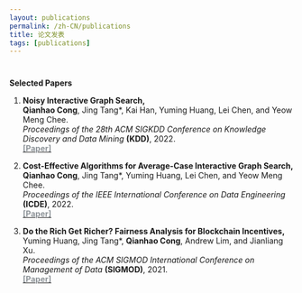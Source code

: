 ```yaml
---
layout: publications
permalink: /zh-CN/publications
title: 论文发表 
tags: [publications]
---
```


<h4 style="margin-bottom:0px;padding-top:20px;">Selected Papers</h4>

<ul style="padding-left:0px;">
<ol>

<li>	    
<p>
<b>Noisy Interactive Graph Search,</b>
<br> <b>Qianhao Cong</b>, Jing Tang*, Kai Han, Yuming Huang, Lei Chen, and Yeow Meng Chee.<br>
<i>Proceedings of the 28th ACM SIGKDD Conference on Knowledge Discovery and Data Mining</i> <b>(KDD)</b>, 2022. <br><a href="https://dl.acm.org/doi/10.1145/3534678.3539267" target="_blank"> <font color="#8F959A"><b>[Paper]</b> </font></a>
</p>	    
</li>

<li>	    
<p>
<b>Cost-Effective Algorithms for Average-Case Interactive Graph Search,</b>
<br> <b>Qianhao Cong</b>, Jing Tang*, Yuming Huang, Lei Chen, and Yeow Meng Chee.<br>
<i>Proceedings of the IEEE International Conference on Data Engineering</i> <b>(ICDE)</b>, 2022. <br><a href="https://doi.org/10.1109/ICDE53745.2022.00091" target="_blank"> <font color="#8F959A"><b>[Paper]</b> </font></a>
</p>	    
</li>

<li>	    
<p>
<b>Do the Rich Get Richer? Fairness Analysis for Blockchain Incentives,</b>
<br> Yuming Huang, Jing Tang*, <b>Qianhao Cong</b>, Andrew Lim, and Jianliang Xu.<br>
<i>Proceedings of the ACM SIGMOD International Conference on Management of Data</i> <b>(SIGMOD)</b>, 2021. <br><a href="https://dl.acm.org/doi/10.1145/3448016.3457285" target="_blank"> <font color="#8F959A"><b>[Paper]</b> </font></a>
</p>	    
</li>

</ol>
</ul>